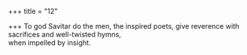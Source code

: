 +++
title = "12"

+++
To god Savitar do the men, the inspired poets, give reverence with  sacrifices and well-twisted hymns,  
when impelled by insight.  